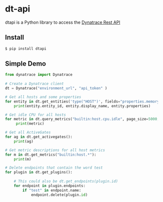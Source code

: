# dt-api

dtapi is a Python library to access the [Dynatrace Rest API]

[Dynatrace Rest API]: https://www.dynatrace.com/support/help/dynatrace-api

## Install

```bash
$ pip install dtapi
```

## Simple Demo

```python
from dynatrace import Dynatrace
    
# Create a Dynatrace client
dt = Dynatrace("environment_url", "api_token" )

# Get all hosts and some properties
for entity in dt.get_entities('type("HOST")', fields="properties.memoryTotal,properties.monitoringMode"):
    print(entity.entity_id, entity.display_name, entity.properties)

# Get idle CPU for all hosts
for metric in dt.query_metrics("builtin:host.cpu.idle", page_size=5000, resolution="Inf"):
     print(metric)

# Get all ActiveGates
for ag in dt.get_activegates():
    print(ag)

# Get metric descriptions for all host metrics
for m in dt.get_metrics("builtin:host.*"):
    print(m)

# Delete endpoints that contain the word test
for plugin in dt.get_plugins():
    
    # This could also be dt.get_endpoints(plugin.id)    
    for endpoint in plugin.endpoints:
        if "test" in endpoint.name:
            endpoint.delete(plugin.id)
```